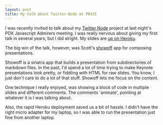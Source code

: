 ```yaml
--- 
layout: post
title: My talk about Twitter-Node at PDXJS
---
```

I was recently invited to talk about my [Twitter Node](http://github.com/technoweenie/twitter-node) project at last night's PDX Javascript Admirers meeting.  I was really nervous about giving my first talk in several years, but I did alright.  My slides are [up on Heroku](http://pdxjs-twitter-node.heroku.com/).

The big win of the talk, however, was Scott's [showoff](http://github.com/schacon/showoff) app for composing presentations.

Showoff is a sinatra app that builds a presentation from subdirectories of markdown files.  In the past, I'd spend a lot of time trying to make Keynote presentations look pretty, or fiddling with HTML for raw slides.  You know, I just don't care to do a lot of that stuff.  Showoff lets me focus on the content.  

One technique I really enjoyed, was showing a block of code in multiple slides and different comments.  The comments 'animate', pointing at whatever it is I was talking about.

Also, the rapid Heroku deployment saved us a bit of hassle.  I didn't have the right micro adapter for my laptop, so I was able to run the presentation just fine from another laptop.
